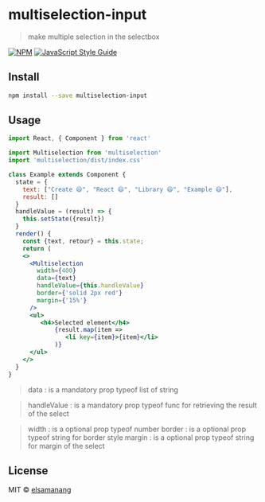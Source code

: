 # multiselection-input

> make multiple selection in the selectbox

[![NPM](https://img.shields.io/npm/v/multiselection.svg)](https://www.npmjs.com/package/multiselection) [![JavaScript Style Guide](https://img.shields.io/badge/code_style-standard-brightgreen.svg)](https://standardjs.com)

## Install

```bash
npm install --save multiselection-input
```

## Usage

```jsx
import React, { Component } from 'react'

import Multiselection from 'multiselection'
import 'multiselection/dist/index.css'

class Example extends Component {
  state = {
    text: ["Create 😄", "React 😄", "Library 😄", "Example 😄"],
    result: []
  }
  handleValue = (result) => {
    this.setState({result})
  }
  render() {
    const {text, retour} = this.state;
    return (
    <>
      <Multiselection
        width={400}
        data={text}
        handleValue={this.handleValue}
        border={'solid 2px red'} 
        margin={'15%'}
      />
      <ul>
         <h4>Selected element</h4>
             {result.map(item => 
                <li key={item}>{item}</li>
             )}
      </ul>
    </>
  }
}
```
> data : is a mandatory prop typeof list of string

> handleValue : is a mandatory prop typeof func for retrieving the result of the select

> width : is a optional prop typeof number
> border : is a optional prop typeof string for border style
> margin : is a optional prop typeof string for margin of the select

## License

MIT © [elsamanang](https://github.com/elsamanang)
